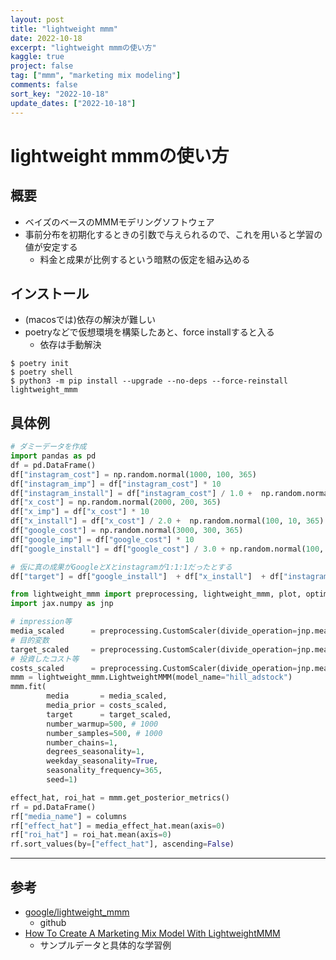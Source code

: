 ```yaml
---
layout: post
title: "lightweight mmm"
date: 2022-10-18
excerpt: "lightweight mmmの使い方"
kaggle: true
project: false
tag: ["mmm", "marketing mix modeling"]
comments: false
sort_key: "2022-10-18"
update_dates: ["2022-10-18"]
---
```



# lightweight mmmの使い方

## 概要
 - ベイズのベースのMMMモデリングソフトウェア
 - 事前分布を初期化するときの引数で与えられるので、これを用いると学習の値が安定する
   - 料金と成果が比例するという暗黙の仮定を組み込める

## インストール
 - (macosでは)依存の解決が難しい
 - poetryなどで仮想環境を構築したあと、force installすると入る
   - 依存は手動解決

```console
$ poetry init
$ poetry shell
$ python3 -m pip install --upgrade --no-deps --force-reinstall lightweight_mmm
```

## 具体例

```python
# ダミーデータを作成
import pandas as pd
df = pd.DataFrame()
df["instagram_cost"] = np.random.normal(1000, 100, 365)
df["instagram_imp"] = df["instagram_cost"] * 10
df["instagram_install"] = df["instagram_cost"] / 1.0 +  np.random.normal(100, 10, 365)
df["x_cost"] = np.random.normal(2000, 200, 365)
df["x_imp"] = df["x_cost"] * 10
df["x_install"] = df["x_cost"] / 2.0 +  np.random.normal(100, 10, 365)
df["google_cost"] = np.random.normal(3000, 300, 365)
df["google_imp"] = df["google_cost"] * 10
df["google_install"] = df["google_cost"] / 3.0 + np.random.normal(100, 10, 365)

# 仮に真の成果がGoogleとXとinstagramが1:1:1だったとする
df["target"] = df["google_install"]  + df["x_install"]  + df["instagram_install"] 

from lightweight_mmm import preprocessing, lightweight_mmm, plot, optimize_media
import jax.numpy as jnp

# impression等
media_scaled      = preprocessing.CustomScaler(divide_operation=jnp.mean).fit_transform(df[["instagram_imp", "x_imp", "google_imp"]].values)
# 目的変数
target_scaled     = preprocessing.CustomScaler(divide_operation=jnp.mean).fit_transform(df[["target"]].values)
# 投資したコスト等
costs_scaled      = preprocessing.CustomScaler(divide_operation=jnp.mean).fit_transform(df[["instagram_cost", "x_cost", "google_cost"]].mean(axis=0).values)
mmm = lightweight_mmm.LightweightMMM(model_name="hill_adstock")
mmm.fit(
        media       = media_scaled,
        media_prior = costs_scaled,
        target      = target_scaled,
        number_warmup=500, # 1000
        number_samples=500, # 1000
        number_chains=1,
        degrees_seasonality=1,
        weekday_seasonality=True,
        seasonality_frequency=365,
        seed=1)

effect_hat, roi_hat = mmm.get_posterior_metrics()
rf = pd.DataFrame()
rf["media_name"] = columns
rf["effect_hat"] = media_effect_hat.mean(axis=0)
rf["roi_hat"] = roi_hat.mean(axis=0)
rf.sort_values(by=["effect_hat"], ascending=False)
```

---

## 参考
 - [google/lightweight_mmm](https://github.com/google/lightweight_mmm)
   - github
 - [How To Create A Marketing Mix Model With LightweightMMM](https://forecastegy.com/posts/how-to-create-a-marketing-mix-model-with-lightweightmmm/)
   - サンプルデータと具体的な学習例
 
